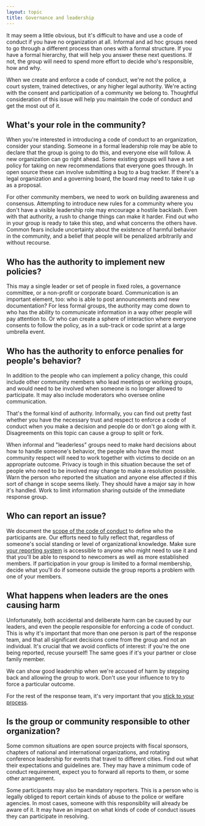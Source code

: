 ```yaml
---
layout: topic
title: Governance and leadership
---
```


It may seem a little obvious, but it's difficult to have and use a code of conduct if you have no organization at all. Informal and ad hoc groups need to go through a different process than ones with a formal structure. If you have a formal hierarchy, that will help you answer these next questions. If not, the group will need to spend more effort to decide who's responsible, how and why.

When we create and enforce a code of conduct, we're not the police, a court system, trained detectives, or any higher legal authority. We're acting with the consent and participation of a community we belong to. Thoughtful consideration of this issue will help you maintain the code of conduct and get the most out of it.

## What's your role in the community?

When you're interested in introducing a code of conduct to an organization, consider your standing. Someone in a formal leadership role may be able to declare that the group is going to do this, and everyone else will follow. A new organization can go right ahead. Some existing groups will have a set policy for taking on new recommendations that everyone goes through. In open source these can involve submitting a bug to a bug tracker. If there's a legal organization and a governing board, the board may need to take it up as a proposal.

For other community members, we need to work on building awareness and consensus. Attempting to introduce new rules for a community where you don't have a visible leadership role may encourage a hostile backlash. Even with that authority, a rush to change things can make it harder. Find out who in your group is ready to take this step, and what concerns the others have. Common fears include uncertainty about the existence of harmful behavior in the community, and a belief that people will be penalized arbitrarily and without recourse.

## Who has the authority to implement new policies?

This may a single leader or set of people in fixed roles, a governance committee, or a non-profit or corporate board. Communication is an important element, too: who is able to post announcements and new documentation? For less formal groups, the authority may come down to who has the ability to communicate information in a way other people will pay attention to. Or who can create a sphere of interaction where everyone consents to follow the policy, as in a sub-track or code sprint at a large umbrella event.

## Who has the authority to enforce penalies for people's behavior?

In addition to the people who can implement a policy change, this could include other community members who lead meetings or working groups, and would need to be involved when someone is no longer allowed to participate. It may also include moderators who oversee online communication.

That's the formal kind of authority. Informally, you can find out pretty fast whether you have the necessary trust and respect to enforce a code of conduct when you make a decision and people do or don't go along with it. Disagreements on this topic can cause a group to split or fork.

When informal and "leaderless" groups need to make hard decisions about how to handle someone's behavior, the people who have the most community respect will need to work together with victims to decide on an appropriate outcome. Privacy is tough in this situation because the set of people who need to be involved may change to make a resolution possible. Warn the person who reported the situation and anyone else affected if this sort of change in scope seems likely. They should have a major say in how it's handled. Work to limit information sharing outside of the immediate response group.

## Who can report an issue?

We document the [scope of the code of conduct](resources/code_of_conduct.html) to define who the participants are. Our efforts need to fully reflect that, regardless of someone's social standing or level of organizational knowledge. Make sure [your reporting system](resources/reporting.html) is accessible to anyone who might need to use it and that you'll be able to respond to newcomers as well as more established members. If participation in your group is limited to a formal membership, decide what you'll do if someone outside the group reports a problem with one of your members.

## What happens when leaders are the ones causing harm

Unfortunately, both accidental and deliberate harm can be caused by our leaders, and even the people responsible for enforcing a code of conduct. This is why it's important that more than one person is part of the response team, and that all significant decisions come from the group and not an individual. It's crucial that we avoid conflicts of interest: if you're the one being reported, recuse yourself! The same goes if it's your partner or close family member.

We can show good leadership when we're accused of harm by stepping back and allowing the group to work. Don't use your influence to try to force a particular outcome.

For the rest of the response team, it's very important that you [stick to your process](resources/incident_response.html).

## Is the group or community responsible to other organization?

Some common situations are open source projects with fiscal sponsors, chapters of national and international organizations, and rotating conference leadership for events that travel to different cities. Find out what their expectations and guidelines are. They may have a minimum code of conduct requirement, expect you to forward all reports to them, or some other arrangement.

Some participants may also be mandatory reporters. This is a person who is legally obliged to report certain kinds of abuse to the police or welfare agencies. In most cases, someone with this responsiblity will already be aware of it. It may have an impact on what kinds of code of conduct issues they can participate in resolving.
